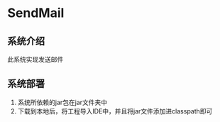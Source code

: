 # SendMail
## 系统介绍
此系统实现发送邮件<br>

## 系统部署
1. 系统所依赖的jar包在jar文件夹中<br>
2. 下载到本地后，将工程导入IDE中，并且将jar文件添加进classpath即可<br>

